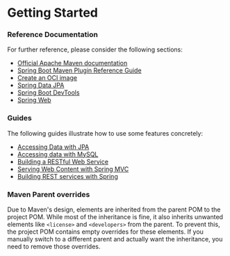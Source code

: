 # Getting Started

### Reference Documentation
For further reference, please consider the following sections:

* [Official Apache Maven documentation](https://maven.apache.org/guides/index.html)
* [Spring Boot Maven Plugin Reference Guide](https://docs.spring.io/spring-boot/3.4.4-SNAPSHOT/maven-plugin)
* [Create an OCI image](https://docs.spring.io/spring-boot/3.4.4-SNAPSHOT/maven-plugin/build-image.html)
* [Spring Data JPA](https://docs.spring.io/spring-boot/3.4.4-SNAPSHOT/reference/data/sql.html#data.sql.jpa-and-spring-data)
* [Spring Boot DevTools](https://docs.spring.io/spring-boot/3.4.4-SNAPSHOT/reference/using/devtools.html)
* [Spring Web](https://docs.spring.io/spring-boot/3.4.4-SNAPSHOT/reference/web/servlet.html)

### Guides
The following guides illustrate how to use some features concretely:

* [Accessing Data with JPA](https://spring.io/guides/gs/accessing-data-jpa/)
* [Accessing data with MySQL](https://spring.io/guides/gs/accessing-data-mysql/)
* [Building a RESTful Web Service](https://spring.io/guides/gs/rest-service/)
* [Serving Web Content with Spring MVC](https://spring.io/guides/gs/serving-web-content/)
* [Building REST services with Spring](https://spring.io/guides/tutorials/rest/)

### Maven Parent overrides

Due to Maven's design, elements are inherited from the parent POM to the project POM.
While most of the inheritance is fine, it also inherits unwanted elements like `<license>` and `<developers>` from the parent.
To prevent this, the project POM contains empty overrides for these elements.
If you manually switch to a different parent and actually want the inheritance, you need to remove those overrides.

